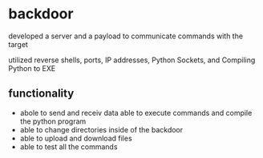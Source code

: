 # backdoor

developed a server and a payload to communicate commands with the target

utilized reverse shells, ports, IP addresses, Python Sockets, and Compiling Python to EXE

## functionality
- abole to send and receiv data
able to execute commands and compile the python program
- able to change directories inside of the backdoor
- able to upload and download files
- able to test all the commands
